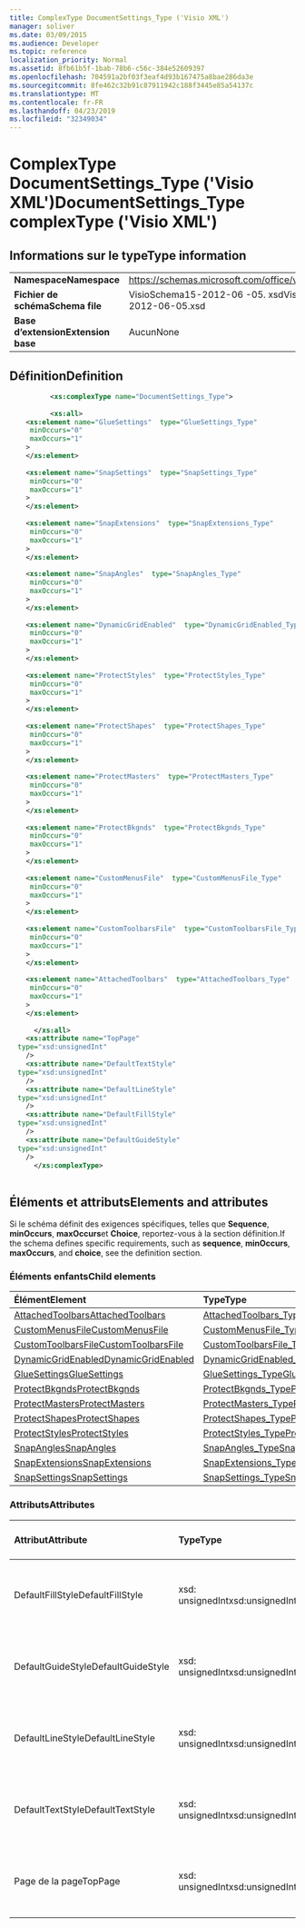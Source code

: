 ```yaml
---
title: ComplexType DocumentSettings_Type ('Visio XML')
manager: soliver
ms.date: 03/09/2015
ms.audience: Developer
ms.topic: reference
localization_priority: Normal
ms.assetid: 8fb61b5f-1bab-78b6-c56c-384e52609397
ms.openlocfilehash: 704591a2bf03f3eaf4d93b167475a8bae286da3e
ms.sourcegitcommit: 8fe462c32b91c87911942c188f3445e85a54137c
ms.translationtype: MT
ms.contentlocale: fr-FR
ms.lasthandoff: 04/23/2019
ms.locfileid: "32349034"
---
```

# <a name="documentsettingstype-complextype-visio-xml"></a><span data-ttu-id="cfaab-102">ComplexType DocumentSettings_Type ('Visio XML')</span><span class="sxs-lookup"><span data-stu-id="cfaab-102">DocumentSettings_Type complexType ('Visio XML')</span></span>

## <a name="type-information"></a><span data-ttu-id="cfaab-103">Informations sur le type</span><span class="sxs-lookup"><span data-stu-id="cfaab-103">Type information</span></span>

|||
|:-----|:-----|
|<span data-ttu-id="cfaab-104">**Namespace**</span><span class="sxs-lookup"><span data-stu-id="cfaab-104">**Namespace**</span></span> <br/> |https://schemas.microsoft.com/office/visio/2011/1/core  <br/> |
|<span data-ttu-id="cfaab-105">**Fichier de schéma**</span><span class="sxs-lookup"><span data-stu-id="cfaab-105">**Schema file**</span></span> <br/> |<span data-ttu-id="cfaab-106">VisioSchema15-2012-06 -05. xsd</span><span class="sxs-lookup"><span data-stu-id="cfaab-106">VisioSchema15-2012-06-05.xsd</span></span>  <br/> |
|<span data-ttu-id="cfaab-107">**Base d’extension**</span><span class="sxs-lookup"><span data-stu-id="cfaab-107">**Extension base**</span></span> <br/> |<span data-ttu-id="cfaab-108">Aucun</span><span class="sxs-lookup"><span data-stu-id="cfaab-108">None</span></span>  <br/> |
   
## <a name="definition"></a><span data-ttu-id="cfaab-109">Définition</span><span class="sxs-lookup"><span data-stu-id="cfaab-109">Definition</span></span>

```XML
          <xs:complexType name="DocumentSettings_Type">
          
          <xs:all>
    <xs:element name="GlueSettings"  type="GlueSettings_Type"
     minOccurs="0"
     maxOccurs="1"
    >
    </xs:element>
    
    <xs:element name="SnapSettings"  type="SnapSettings_Type"
     minOccurs="0"
     maxOccurs="1"
    >
    </xs:element>
    
    <xs:element name="SnapExtensions"  type="SnapExtensions_Type"
     minOccurs="0"
     maxOccurs="1"
    >
    </xs:element>
    
    <xs:element name="SnapAngles"  type="SnapAngles_Type"
     minOccurs="0"
     maxOccurs="1"
    >
    </xs:element>
    
    <xs:element name="DynamicGridEnabled"  type="DynamicGridEnabled_Type"
     minOccurs="0"
     maxOccurs="1"
    >
    </xs:element>
    
    <xs:element name="ProtectStyles"  type="ProtectStyles_Type"
     minOccurs="0"
     maxOccurs="1"
    >
    </xs:element>
    
    <xs:element name="ProtectShapes"  type="ProtectShapes_Type"
     minOccurs="0"
     maxOccurs="1"
    >
    </xs:element>
    
    <xs:element name="ProtectMasters"  type="ProtectMasters_Type"
     minOccurs="0"
     maxOccurs="1"
    >
    </xs:element>
    
    <xs:element name="ProtectBkgnds"  type="ProtectBkgnds_Type"
     minOccurs="0"
     maxOccurs="1"
    >
    </xs:element>
    
    <xs:element name="CustomMenusFile"  type="CustomMenusFile_Type"
     minOccurs="0"
     maxOccurs="1"
    >
    </xs:element>
    
    <xs:element name="CustomToolbarsFile"  type="CustomToolbarsFile_Type"
     minOccurs="0"
     maxOccurs="1"
    >
    </xs:element>
    
    <xs:element name="AttachedToolbars"  type="AttachedToolbars_Type"
     minOccurs="0"
     maxOccurs="1"
    >
    </xs:element>
    
      </xs:all>
    <xs:attribute name="TopPage"
  type="xsd:unsignedInt"
    />
    <xs:attribute name="DefaultTextStyle"
  type="xsd:unsignedInt"
    />
    <xs:attribute name="DefaultLineStyle"
  type="xsd:unsignedInt"
    />
    <xs:attribute name="DefaultFillStyle"
  type="xsd:unsignedInt"
    />
    <xs:attribute name="DefaultGuideStyle"
  type="xsd:unsignedInt"
    />
      </xs:complexType>
      
```

## <a name="elements-and-attributes"></a><span data-ttu-id="cfaab-110">Éléments et attributs</span><span class="sxs-lookup"><span data-stu-id="cfaab-110">Elements and attributes</span></span>

<span data-ttu-id="cfaab-111">Si le schéma définit des exigences spécifiques, telles que **Sequence**, **minOccurs**, **maxOccurs**et **Choice**, reportez-vous à la section définition.</span><span class="sxs-lookup"><span data-stu-id="cfaab-111">If the schema defines specific requirements, such as **sequence**, **minOccurs**, **maxOccurs**, and **choice**, see the definition section.</span></span> 
  
### <a name="child-elements"></a><span data-ttu-id="cfaab-112">Éléments enfants</span><span class="sxs-lookup"><span data-stu-id="cfaab-112">Child elements</span></span>

|<span data-ttu-id="cfaab-113">**Élément**</span><span class="sxs-lookup"><span data-stu-id="cfaab-113">**Element**</span></span>|<span data-ttu-id="cfaab-114">**Type**</span><span class="sxs-lookup"><span data-stu-id="cfaab-114">**Type**</span></span>|<span data-ttu-id="cfaab-115">**Description**</span><span class="sxs-lookup"><span data-stu-id="cfaab-115">**Description**</span></span>|
|:-----|:-----|:-----|
|[<span data-ttu-id="cfaab-116">AttachedToolbars</span><span class="sxs-lookup"><span data-stu-id="cfaab-116">AttachedToolbars</span></span>](attachedtoolbars-element-documentsettings_type-complextypevisio-xml.md) <br/> |[<span data-ttu-id="cfaab-117">AttachedToolbars_Type</span><span class="sxs-lookup"><span data-stu-id="cfaab-117">AttachedToolbars_Type</span></span>](attachedtoolbars_type-complextypevisio-xml.md) <br/> ||
|[<span data-ttu-id="cfaab-118">CustomMenusFile</span><span class="sxs-lookup"><span data-stu-id="cfaab-118">CustomMenusFile</span></span>](custommenusfile-element-documentsettings_type-complextypevisio-xml.md) <br/> |[<span data-ttu-id="cfaab-119">CustomMenusFile_Type</span><span class="sxs-lookup"><span data-stu-id="cfaab-119">CustomMenusFile_Type</span></span>](custommenusfile_type-complextypevisio-xml.md) <br/> ||
|[<span data-ttu-id="cfaab-120">CustomToolbarsFile</span><span class="sxs-lookup"><span data-stu-id="cfaab-120">CustomToolbarsFile</span></span>](customtoolbarsfile-element-documentsettings_type-complextypevisio-xml.md) <br/> |[<span data-ttu-id="cfaab-121">CustomToolbarsFile_Type</span><span class="sxs-lookup"><span data-stu-id="cfaab-121">CustomToolbarsFile_Type</span></span>](customtoolbarsfile_type-complextypevisio-xml.md) <br/> ||
|[<span data-ttu-id="cfaab-122">DynamicGridEnabled</span><span class="sxs-lookup"><span data-stu-id="cfaab-122">DynamicGridEnabled</span></span>](dynamicgridenabled-element-documentsettings_type-complextypevisio-xml.md) <br/> |[<span data-ttu-id="cfaab-123">DynamicGridEnabled_Type</span><span class="sxs-lookup"><span data-stu-id="cfaab-123">DynamicGridEnabled_Type</span></span>](dynamicgridenabled_type-complextypevisio-xml.md) <br/> ||
|[<span data-ttu-id="cfaab-124">GlueSettings</span><span class="sxs-lookup"><span data-stu-id="cfaab-124">GlueSettings</span></span>](gluesettings-element-documentsettings_type-complextypevisio-xml.md) <br/> |[<span data-ttu-id="cfaab-125">GlueSettings_Type</span><span class="sxs-lookup"><span data-stu-id="cfaab-125">GlueSettings_Type</span></span>](gluesettings_type-complextypevisio-xml.md) <br/> ||
|[<span data-ttu-id="cfaab-126">ProtectBkgnds</span><span class="sxs-lookup"><span data-stu-id="cfaab-126">ProtectBkgnds</span></span>](protectbkgnds-element-documentsettings_type-complextypevisio-xml.md) <br/> |[<span data-ttu-id="cfaab-127">ProtectBkgnds_Type</span><span class="sxs-lookup"><span data-stu-id="cfaab-127">ProtectBkgnds_Type</span></span>](protectbkgnds_type-complextypevisio-xml.md) <br/> ||
|[<span data-ttu-id="cfaab-128">ProtectMasters</span><span class="sxs-lookup"><span data-stu-id="cfaab-128">ProtectMasters</span></span>](protectmasters-element-documentsettings_type-complextypevisio-xml.md) <br/> |[<span data-ttu-id="cfaab-129">ProtectMasters_Type</span><span class="sxs-lookup"><span data-stu-id="cfaab-129">ProtectMasters_Type</span></span>](protectmasters_type-complextypevisio-xml.md) <br/> ||
|[<span data-ttu-id="cfaab-130">ProtectShapes</span><span class="sxs-lookup"><span data-stu-id="cfaab-130">ProtectShapes</span></span>](protectshapes-element-documentsettings_type-complextypevisio-xml.md) <br/> |[<span data-ttu-id="cfaab-131">ProtectShapes_Type</span><span class="sxs-lookup"><span data-stu-id="cfaab-131">ProtectShapes_Type</span></span>](protectshapes_type-complextypevisio-xml.md) <br/> ||
|[<span data-ttu-id="cfaab-132">ProtectStyles</span><span class="sxs-lookup"><span data-stu-id="cfaab-132">ProtectStyles</span></span>](protectstyles-element-documentsettings_type-complextypevisio-xml.md) <br/> |[<span data-ttu-id="cfaab-133">ProtectStyles_Type</span><span class="sxs-lookup"><span data-stu-id="cfaab-133">ProtectStyles_Type</span></span>](protectstyles_type-complextypevisio-xml.md) <br/> ||
|[<span data-ttu-id="cfaab-134">SnapAngles</span><span class="sxs-lookup"><span data-stu-id="cfaab-134">SnapAngles</span></span>](snapangles-element-documentsettings_type-complextypevisio-xml.md) <br/> |[<span data-ttu-id="cfaab-135">SnapAngles_Type</span><span class="sxs-lookup"><span data-stu-id="cfaab-135">SnapAngles_Type</span></span>](snapangles_type-complextypevisio-xml.md) <br/> ||
|[<span data-ttu-id="cfaab-136">SnapExtensions</span><span class="sxs-lookup"><span data-stu-id="cfaab-136">SnapExtensions</span></span>](snapextensions-element-documentsettings_type-complextypevisio-xml.md) <br/> |[<span data-ttu-id="cfaab-137">SnapExtensions_Type</span><span class="sxs-lookup"><span data-stu-id="cfaab-137">SnapExtensions_Type</span></span>](snapextensions_type-complextypevisio-xml.md) <br/> ||
|[<span data-ttu-id="cfaab-138">SnapSettings</span><span class="sxs-lookup"><span data-stu-id="cfaab-138">SnapSettings</span></span>](snapsettings-element-documentsettings_type-complextypevisio-xml.md) <br/> |[<span data-ttu-id="cfaab-139">SnapSettings_Type</span><span class="sxs-lookup"><span data-stu-id="cfaab-139">SnapSettings_Type</span></span>](snapsettings_type-complextypevisio-xml.md) <br/> ||
   
### <a name="attributes"></a><span data-ttu-id="cfaab-140">Attributs</span><span class="sxs-lookup"><span data-stu-id="cfaab-140">Attributes</span></span>

|<span data-ttu-id="cfaab-141">**Attribut**</span><span class="sxs-lookup"><span data-stu-id="cfaab-141">**Attribute**</span></span>|<span data-ttu-id="cfaab-142">**Type**</span><span class="sxs-lookup"><span data-stu-id="cfaab-142">**Type**</span></span>|<span data-ttu-id="cfaab-143">**Obligatoire**</span><span class="sxs-lookup"><span data-stu-id="cfaab-143">**Required**</span></span>|<span data-ttu-id="cfaab-144">**Description**</span><span class="sxs-lookup"><span data-stu-id="cfaab-144">**Description**</span></span>|<span data-ttu-id="cfaab-145">**Valeurs possibles**</span><span class="sxs-lookup"><span data-stu-id="cfaab-145">**Possible values**</span></span>|
|:-----|:-----|:-----|:-----|:-----|
|<span data-ttu-id="cfaab-146">DefaultFillStyle</span><span class="sxs-lookup"><span data-stu-id="cfaab-146">DefaultFillStyle</span></span>  <br/> |<span data-ttu-id="cfaab-147">xsd: unsignedInt</span><span class="sxs-lookup"><span data-stu-id="cfaab-147">xsd:unsignedInt</span></span>  <br/> |<span data-ttu-id="cfaab-148">facultatif</span><span class="sxs-lookup"><span data-stu-id="cfaab-148">optional</span></span>  <br/> ||<span data-ttu-id="cfaab-149">Valeurs du type xsd: unsignedInt.</span><span class="sxs-lookup"><span data-stu-id="cfaab-149">Values of the xsd:unsignedInt type.</span></span>  <br/> |
|<span data-ttu-id="cfaab-150">DefaultGuideStyle</span><span class="sxs-lookup"><span data-stu-id="cfaab-150">DefaultGuideStyle</span></span>  <br/> |<span data-ttu-id="cfaab-151">xsd: unsignedInt</span><span class="sxs-lookup"><span data-stu-id="cfaab-151">xsd:unsignedInt</span></span>  <br/> |<span data-ttu-id="cfaab-152">facultatif</span><span class="sxs-lookup"><span data-stu-id="cfaab-152">optional</span></span>  <br/> ||<span data-ttu-id="cfaab-153">Valeurs du type xsd: unsignedInt.</span><span class="sxs-lookup"><span data-stu-id="cfaab-153">Values of the xsd:unsignedInt type.</span></span>  <br/> |
|<span data-ttu-id="cfaab-154">DefaultLineStyle</span><span class="sxs-lookup"><span data-stu-id="cfaab-154">DefaultLineStyle</span></span>  <br/> |<span data-ttu-id="cfaab-155">xsd: unsignedInt</span><span class="sxs-lookup"><span data-stu-id="cfaab-155">xsd:unsignedInt</span></span>  <br/> |<span data-ttu-id="cfaab-156">facultatif</span><span class="sxs-lookup"><span data-stu-id="cfaab-156">optional</span></span>  <br/> ||<span data-ttu-id="cfaab-157">Valeurs du type xsd: unsignedInt.</span><span class="sxs-lookup"><span data-stu-id="cfaab-157">Values of the xsd:unsignedInt type.</span></span>  <br/> |
|<span data-ttu-id="cfaab-158">DefaultTextStyle</span><span class="sxs-lookup"><span data-stu-id="cfaab-158">DefaultTextStyle</span></span>  <br/> |<span data-ttu-id="cfaab-159">xsd: unsignedInt</span><span class="sxs-lookup"><span data-stu-id="cfaab-159">xsd:unsignedInt</span></span>  <br/> |<span data-ttu-id="cfaab-160">facultatif</span><span class="sxs-lookup"><span data-stu-id="cfaab-160">optional</span></span>  <br/> ||<span data-ttu-id="cfaab-161">Valeurs du type xsd: unsignedInt.</span><span class="sxs-lookup"><span data-stu-id="cfaab-161">Values of the xsd:unsignedInt type.</span></span>  <br/> |
|<span data-ttu-id="cfaab-162">Page de la page</span><span class="sxs-lookup"><span data-stu-id="cfaab-162">TopPage</span></span>  <br/> |<span data-ttu-id="cfaab-163">xsd: unsignedInt</span><span class="sxs-lookup"><span data-stu-id="cfaab-163">xsd:unsignedInt</span></span>  <br/> |<span data-ttu-id="cfaab-164">facultatif</span><span class="sxs-lookup"><span data-stu-id="cfaab-164">optional</span></span>  <br/> ||<span data-ttu-id="cfaab-165">Valeurs du type xsd: unsignedInt.</span><span class="sxs-lookup"><span data-stu-id="cfaab-165">Values of the xsd:unsignedInt type.</span></span>  <br/> |
   

